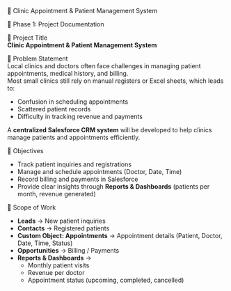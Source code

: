  🏥 Clinic Appointment & Patient Management System

📌 Phase 1: Project Documentation  

 🔹 Project Title  
**Clinic Appointment & Patient Management System**

🔹 Problem Statement  
Local clinics and doctors often face challenges in managing patient appointments, medical history, and billing.  
Most small clinics still rely on manual registers or Excel sheets, which leads to:  
- Confusion in scheduling appointments  
- Scattered patient records  
- Difficulty in tracking revenue and payments  

A **centralized Salesforce CRM system** will be developed to help clinics manage patients and appointments efficiently.  

🔹 Objectives  
- Track patient inquiries and registrations  
- Manage and schedule appointments (Doctor, Date, Time)  
- Record billing and payments in Salesforce  
- Provide clear insights through **Reports & Dashboards** (patients per month, revenue generated)  

🔹 Scope of Work  
- **Leads** → New patient inquiries  
- **Contacts** → Registered patients  
- **Custom Object: Appointments** → Appointment details (Patient, Doctor, Date, Time, Status)  
- **Opportunities** → Billing / Payments  
- **Reports & Dashboards** →  
  - Monthly patient visits  
  - Revenue per doctor  
  - Appointment status (upcoming, completed, cancelled)  


